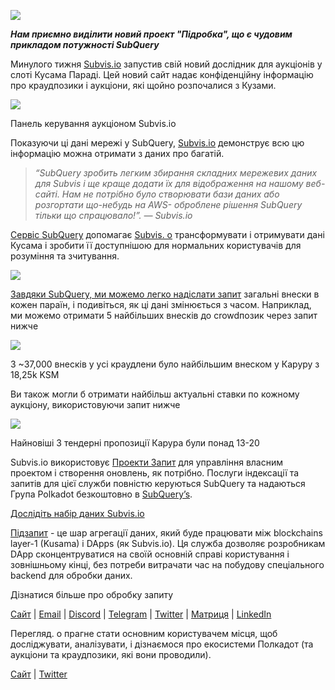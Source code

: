 
![](https://miro.medium.com/max/1400/1*C4rjs3vpR6TUCOqwF3L39g.png)

**_Нам приємно виділити новий проект "Підробка", що є чудовим прикладом потужності SubQuery_**

Минулого тижня [Subvis.io](https://www.subvis.io/) запустив свій новий дослідник для аукціонів у слоті Кусама Параді. Цей новий сайт надає конфіденційну інформацію про краудпозики і аукціони, які щойно розпочалися з Кузами.


![](https://miro.medium.com/max/1400/1*iHO4P9JcW-Gt7GxqwXxa3g.png)

Панель керування аукціоном Subvis.io

Показуючи ці дані мережі у SubQuery, [Subvis.io](https://www.subvis.io/) демонструє всю цю інформацію можна отримати з даних про багатій.

> _“SubQuery зробить легким збирання складних мережевих даних для Subvis і ще краще додати їх для відображення на нашому веб-сайті. Нам не потрібно було створювати бази даних або розгортати що-небудь на AWS- оброблене рішення SubQuery тільки що спрацювало!”. — Subvis.io_

[Сервіс SubQuery](https://subquery.network/) допомагає [Subvis. o](https://www.subvis.io/) трансформувати і отримувати дані Кусама і зробити її доступнішою для нормальних користувачів для розуміння та зчитування.

![](https://miro.medium.com/max/1400/1*0W6n5vW1yHc3MjfzgsCFZw.png)

[Завдяки SubQuery, ми можемо легко надіслати запит](https://explorer.subquery.network/subquery/subvis-io/kusama-auction) загальні внески в кожен параїн, і подивіться, як ці дані змінюється з часом. Наприклад, ми можемо отримати 5 найбільших внесків до crowdпозик через запит нижче

![](https://miro.medium.com/max/1400/1*4509Ki-4lxJyz1kdm6E5PA.png)

З ~37,000 внесків у усі краудлени було найбільшим внеском у Каруру з 18,25k KSM

Ви також могли б отримати найбільш актуальні ставки по кожному аукціону, використовуючи запит нижче

![](https://miro.medium.com/max/1400/1*M0nrOoms7fNEm-qfBZsJEA.png)

Найновіші 3 тендерні пропозиції Карура були понад 13-20

Subvis.io використовує [Проекти Запит](https://project.subquery.network/) для управління власним проектом і створення оновлень, як потрібно. Послуги індексації та запитів для цієї служби повністю керуються SubQuery та надаються Група Polkadot безкоштовно в [SubQuery’s](https://explorer.subquery.network/).

[Дослідіть набір даних Subvis.io](https://explorer.subquery.network/subquery/subvis-io/kusama-auction)

[Підзапит](https://subquery.network/) - це шар агрегації даних, який буде працювати між blockchains layer-1 (Kusama) і DApps (як Subvis.io). Ця служба дозволяє розробникам DApp сконцентруватися на своїй основній справі користування і зовнішньому кінці, без потреби витрачати час на побудову спеціального backend для обробки даних.

Дізнатися більше про обробку запиту

[Сайт](https://subquery.network/) | [Email](mailto:hello@subquery.network) | [Discord](https://discord.com/invite/78zg8aBSMG) | [Telegram](https://t.me/subquerynetwork) | [Twitter](https://twitter.com/subquerynetwork) | [Матриця](https://matrix.to/#/#subquery:matrix.org) | [LinkedIn](https://www.linkedin.com/company/subquery)

Перегляд. o прагне стати основним користувачем місця, щоб досліджувати, аналізувати, і дізнаємося про екосистеми Полкадот (та аукціони та краудпозики, які вони проводили).

[Сайт](https://www.subvis.io/) | [Twitter](https://twitter.com/subvisioapp)